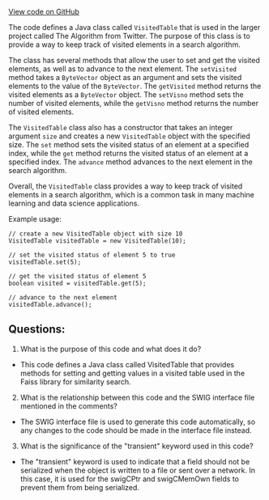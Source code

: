 [View code on GitHub](https://github.com/misbahsy/the-algorithm/ann/src/main/java/com/twitter/ann/faiss/swig/VisitedTable.java)

The code defines a Java class called `VisitedTable` that is used in the larger project called The Algorithm from Twitter. The purpose of this class is to provide a way to keep track of visited elements in a search algorithm. 

The class has several methods that allow the user to set and get the visited elements, as well as to advance to the next element. The `setVisited` method takes a `ByteVector` object as an argument and sets the visited elements to the value of the `ByteVector`. The `getVisited` method returns the visited elements as a `ByteVector` object. The `setVisno` method sets the number of visited elements, while the `getVisno` method returns the number of visited elements. 

The `VisitedTable` class also has a constructor that takes an integer argument `size` and creates a new `VisitedTable` object with the specified size. The `set` method sets the visited status of an element at a specified index, while the `get` method returns the visited status of an element at a specified index. The `advance` method advances to the next element in the search algorithm.

Overall, the `VisitedTable` class provides a way to keep track of visited elements in a search algorithm, which is a common task in many machine learning and data science applications. 

Example usage:

```
// create a new VisitedTable object with size 10
VisitedTable visitedTable = new VisitedTable(10);

// set the visited status of element 5 to true
visitedTable.set(5);

// get the visited status of element 5
boolean visited = visitedTable.get(5);

// advance to the next element
visitedTable.advance();
```
## Questions: 
 1. What is the purpose of this code and what does it do?
- This code defines a Java class called VisitedTable that provides methods for setting and getting values in a visited table used in the Faiss library for similarity search.

2. What is the relationship between this code and the SWIG interface file mentioned in the comments?
- The SWIG interface file is used to generate this code automatically, so any changes to the code should be made in the interface file instead.

3. What is the significance of the "transient" keyword used in this code?
- The "transient" keyword is used to indicate that a field should not be serialized when the object is written to a file or sent over a network. In this case, it is used for the swigCPtr and swigCMemOwn fields to prevent them from being serialized.